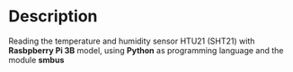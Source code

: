 # Description
Reading the temperature and humidity sensor HTU21 (SHT21) with __Rasbpberry Pi 3B__ model, using __Python__ as programming language and the module __smbus__ 
